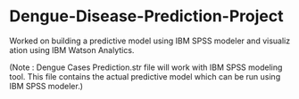 # Dengue-Disease-Prediction-Project
Worked on building a predictive model using IBM SPSS modeler and visualization using IBM Watson Analytics.

(Note : Dengue Cases Prediction.str file will work with IBM SPSS modeling tool. This file contains the actual predictive model which can be run using IBM SPSS modeler.)
